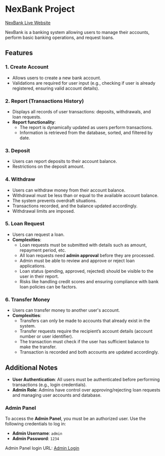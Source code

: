 # NexBank Project

[NexBank Live Website](https://bank-management-django-86l3.vercel.app/)

NexBank is a banking system allowing users to manage their accounts, perform basic banking operations, and request loans.

## Features

### 1. **Create Account**

- Allows users to create a new bank account.
- Validations are required for user input (e.g., checking if user is already registered, ensuring valid account details).

### 2. **Report (Transactions History)**

- Displays all records of user transactions: deposits, withdrawals, and loan requests.
- **Report functionality**:
  - The report is dynamically updated as users perform transactions.
  - Information is retrieved from the database, sorted, and filtered by date.

### 3. **Deposit**

- Users can report deposits to their account balance.
- Restrictions on the deposit amount.

### 4. **Withdraw**

- Users can withdraw money from their account balance.
- Withdrawal must be less than or equal to the available account balance.
- The system prevents overdraft situations.
- Transactions recorded, and the balance updated accordingly.
- Withdrawal limits are imposed.

### 5. **Loan Request**

- Users can request a loan.
- **Complexities**:
  - Loan requests must be submitted with details such as amount, repayment period, etc.
  - All loan requests need **admin approval** before they are processed.
  - Admin must be able to review and approve or reject loan applications.
  - Loan status (pending, approved, rejected) should be visible to the user in their report.
  - Risks like handling credit scores and ensuring compliance with bank loan policies can be factors.

### 6. **Transfer Money**

- Users can transfer money to another user's account.
- **Complexities**:
  - Transfers can only be made to accounts that already exist in the system.
  - Transfer requests require the recipient’s account details (account number or user identifier).
  - The transaction must check if the user has sufficient balance to make the transfer.
  - Transaction is recorded and both accounts are updated accordingly.

## Additional Notes

- **User Authentication**: All users must be authenticated before performing transactions (e.g., login credentials).
- **Admin Role**: Admins have control over approving/rejecting loan requests and managing user accounts and database.

### Admin Panel

To access the **Admin Panel**, you must be an authorized user. Use the following credentials to log in:

- **Admin Username**: `admin`
- **Admin Password**: `1234`

Admin Panel login URL: [Admin Login](https://bank-management-django-86l3.vercel.app/admin/login/?next=%2Fadmin%2F)



